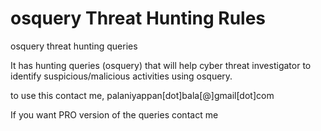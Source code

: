 # osquery Threat Hunting Rules
osquery threat hunting queries

It has hunting queries (osquery) that will help cyber threat investigator to identify suspicious/malicious activities using osquery. 

to use this contact me,
palaniyappan[dot]bala[@]gmail[dot]com

If you want PRO version of the queries contact me
